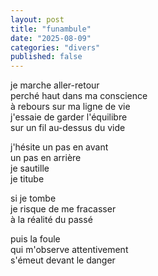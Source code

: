 ```yaml
---
layout: post
title: "funambule"
date: "2025-08-09"
categories: "divers"
published: false
---
```


je marche aller-retour  
perché haut dans ma conscience    
à rebours sur ma ligne de vie  
j'essaie de garder l'équilibre  
sur un fil au-dessus du vide  

j'hésite un pas en avant  
un pas en arrière  
je sautille  
je titube  

si je tombe  
je risque de me fracasser  
à la réalité du passé  

puis la foule  
qui m'observe attentivement  
s'émeut devant le danger  
